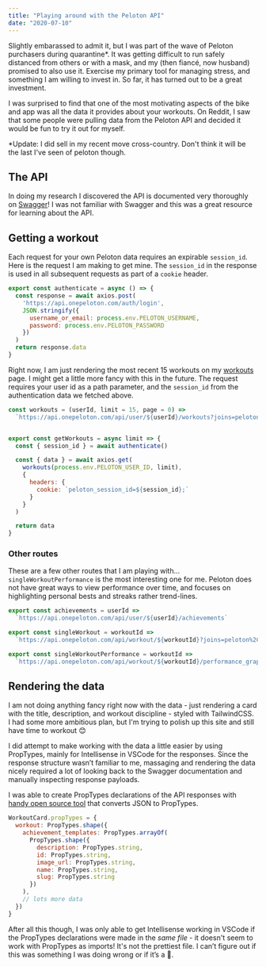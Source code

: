```yaml
---
title: "Playing around with the Peloton API"
date: "2020-07-10"
---
```


Slightly embarassed to admit it, but I was part of the wave of Peloton purchasers during quarantine*. It was getting difficult to run safely distanced from others or with a mask, and my (then fiancé, now husband) promised to also use it. Exercise my primary tool for managing stress, and something I am willing to invest in. So far, it has turned out to be a great investment.

I was surprised to find that one of the most motivating aspects of the bike and app was all the data it provides about your workouts. On Reddit, I saw that some people were pulling data from the Peloton API and decided it would be fun to try it out for myself.

*Update: I did sell in my recent move cross-country. Don't think it will be the last I've seen of peloton though. 

## The API

In doing my research I discovered the API is documented very thoroughly on [Swagger](https://app.swaggerhub.com/apis/DovOps/peloton-unofficial-api/0.2.3#/)! I was not familiar with Swagger and this was a great resource for learning about the API. 

## Getting a workout

Each request for your own Peloton data requires an expirable `session_id`. Here is the request I am making to get mine. The `session_id` in the response is used in all subsequent requests as part of a `cookie` header.

```javascript
export const authenticate = async () => {
  const response = await axios.post(
    'https://api.onepeloton.com/auth/login',
    JSON.stringify({
      username_or_email: process.env.PELOTON_USERNAME,
      password: process.env.PELOTON_PASSWORD
    })
  )
  return response.data
}
```

Right now, I am just rendering the most recent 15 workouts on my <a href="workouts">workouts</a> page. I might get a little more fancy with this in the future. The request requires your user id as a path parameter, and the `session_id` from the authentication data we fetched above.

```javascript
const workouts = (userId, limit = 15, page = 0) =>
  `https://api.onepeloton.com/api/user/${userId}/workouts?joins=peloton.ride&limit=${limit}&page=${page}&sort_by=-created`


export const getWorkouts = async limit => {
  const { session_id } = await authenticate()

  const { data } = await axios.get(
    workouts(process.env.PELOTON_USER_ID, limit),
    {
      headers: {
        cookie: `peloton_session_id=${session_id};`
      }
    }
  )

  return data
}
```

### Other routes

These are a few other routes that I am playing with... `singleWorkoutPerformance` is the most interesting one for me. Peloton does not have great ways to view performance over time, and focuses on highlighting personal bests and streaks rather trend-lines.  

```javascript
export const achievements = userId =>
  `https://api.onepeloton.com/api/user/${userId}/achievements`

export const singleWorkout = workoutId =>
  `https://api.onepeloton.com/api/workout/${workoutId}?joins=peloton%2Cpeloton.ride%2Cpeloton.ride.instructor%2Cuser`

export const singleWorkoutPerformance = workoutId =>
  `https://api.onepeloton.com/api/workout/${workoutId}/performance_graph?every_n=5`
```

## Rendering the data

I am not doing anything fancy right now with the data - just rendering a card with the title, description, and workout discipline - styled with TailwindCSS. I had some more ambitious plan, but I'm trying to polish up this site and still have time to workout 😊

I did attempt to make working with the data a little easier by using PropTypes, mainly for Intellisense in VSCode for the responses. Since the response structure wasn’t familiar to me, massaging and rendering the data nicely required a lot of looking back to the Swagger documentation and manually inspecting response payloads.

I was able to create PropTypes declarations of the API responses with [handy open source tool](http://rmosolgo.github.io/prop-types/) that converts JSON to PropTypes.

```javascript
WorkoutCard.propTypes = {
  workout: PropTypes.shape({
    achievement_templates: PropTypes.arrayOf(
      PropTypes.shape({
        description: PropTypes.string,
        id: PropTypes.string,
        image_url: PropTypes.string,
        name: PropTypes.string,
        slug: PropTypes.string
      })
    ),
    // lots more data
  })
}
```

After all this though, I was only able to get Intellisense working in VSCode if the PropTypes declarations were made in the _same file_ - it doesn't seem to work with PropTypes as imports! It's not the prettiest file. I can’t figure out if this was something I was doing wrong or if it’s a 🐛.
